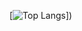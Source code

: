 [![Top Langs](https://github-readme-stats.vercel.app/api/top-langs/?username=milliorn&langs_count=10&layout=compact)])
